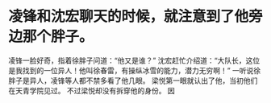 # 凌锋和沈宏聊天的时候，就注意到了他旁边那个胖子。
凌锋一脸好奇，指着徐胖子问道：“他又是谁？”
沈宏赶忙介绍道：“大队长，这位是我找到的一位异人！他叫徐春雷，有操纵冰雪的能力，潜力无穷啊！”
一听说徐胖子是异人，凌锋等人都不禁多看了他几眼。
梁悦第一眼就认出了他，当初他们在天青学院见过。
不过梁悦却没有拆穿他的身份。
因

